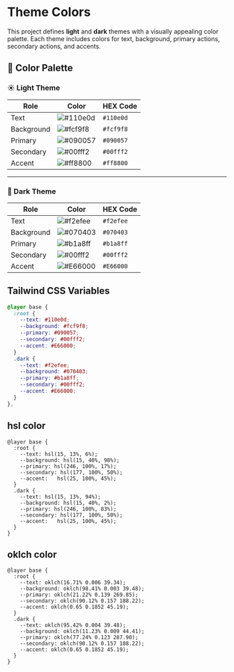 # Theme Colors

This project defines **light** and **dark** themes with a visually appealing color palette. Each theme includes colors for text, background, primary actions, secondary actions, and accents.

## 🎨 Color Palette

### ☀️ Light Theme

| Role       | Color                                                   | HEX Code   |
|------------|----------------------------------------------------------|------------|
| Text       | ![#110e0d](https://placehold.co/40x20/110e0d/110e0d.png) | `#110e0d`  |
| Background | ![#fcf9f8](https://placehold.co/40x20/fcf9f8/fcf9f8.png) | `#fcf9f8`  |
| Primary    | ![#090057](https://placehold.co/40x20/090057/090057.png) | `#090057`  |
| Secondary  | ![#00fff2](https://placehold.co/40x20/00fff2/00fff2.png) | `#00fff2`  |
| Accent     | ![#ff8800](https://placehold.co/40x20/ff8800/ff8800.png) | `#ff8800`  |

---

### 🌙 Dark Theme

| Role       | Color                                                   | HEX Code   |
|------------|----------------------------------------------------------|------------|
| Text       | ![#f2efee](https://placehold.co/40x20/f2efee/f2efee.png) | `#f2efee`  |
| Background | ![#070403](https://placehold.co/40x20/070403/070403.png) | `#070403`  |
| Primary    | ![#b1a8ff](https://placehold.co/40x20/b1a8ff/b1a8ff.png) | `#b1a8ff`  |
| Secondary  | ![#00fff2](https://placehold.co/40x20/00fff2/00fff2.png) | `#00fff2`  |
| Accent     | ![#E66000](https://placehold.co/40x20/E66000/E66000.png) | `#E66000`  |



## Tailwind CSS Variables

```css
@layer base {
  :root {
    --text: #110e0d;
    --background: #fcf9f8;
    --primary: #090057;
    --secondary: #00fff2;
    --accent: #E66000;
  }
  .dark {
    --text: #f2efee;
    --background: #070403;
    --primary: #b1a8ff;
    --secondary: #00fff2;
    --accent: #E66000;
  }
},

```
## hsl color

```
@layer base {
  :root {
    --text: hsl(15, 13%, 6%);
    --background: hsl(15, 40%, 98%);
    --primary: hsl(246, 100%, 17%);
    --secondary: hsl(177, 100%, 50%);
    --accent: 	hsl(25, 100%, 45%);
  }
  .dark {
    --text: hsl(15, 13%, 94%);
    --background: hsl(15, 40%, 2%);
    --primary: hsl(246, 100%, 83%);
    --secondary: hsl(177, 100%, 50%);
    --accent: 	hsl(25, 100%, 45%);
  }
}

```
## oklch color

```
@layer base {
  :root {
    --text: oklch(16.71% 0.006 39.34);
    --background: oklch(98.41% 0.003 39.48);
    --primary: oklch(21.22% 0.139 269.85);
    --secondary: oklch(90.12% 0.157 188.22);
    --accent: oklch(0.65 0.1852 45.19);
  }
  .dark {
    --text: oklch(95.42% 0.004 39.48);
    --background: oklch(11.23% 0.009 44.41);
    --primary: oklch(77.24% 0.123 287.90);
    --secondary: oklch(90.12% 0.157 188.22);
    --accent: oklch(0.65 0.1852 45.19);
  }
}

```
